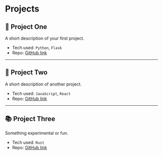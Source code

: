 # Projects

## 🔭 Project One
A short description of your first project.  
- Tech used: `Python`, `Flask`  
- Repo: [GitHub link](https://github.com/maxpieter/project-one)

---

## 🚀 Project Two
A short description of another project.  
- Tech used: `JavaScript`, `React`  
- Repo: [GitHub link](https://github.com/maxpieter/project-two)

---

## 📚 Project Three
Something experimental or fun.  
- Tech used: `Rust`  
- Repo: [GitHub link](https://github.com/maxpieter/project-three)